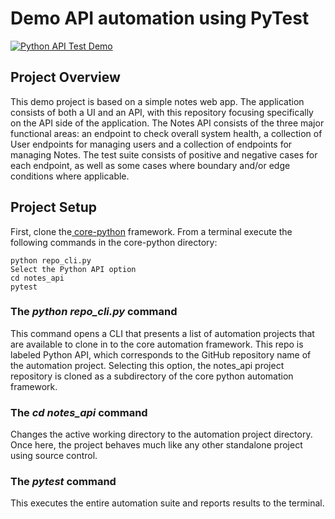 # Demo API automation using PyTest


[![Python API Test Demo](https://github.com/brian-dev/pytest_api/actions/workflows/python-app.yml/badge.svg)](https://github.com/brian-dev/pytest_api/actions/workflows/python-app.yml)

## Project Overview
This demo project is based on a simple notes web app. The application consists of both a UI and an API, with this 
repository focusing specifically on the API side of the application. The Notes API consists of the three major 
functional areas: an endpoint to check overall system health, a collection of User endpoints for managing users and a 
collection of endpoints for managing Notes. The test suite consists of positive and negative cases for each endpoint, 
as well as some cases where boundary and/or edge conditions where applicable. 

## Project Setup
First, clone the[ core-python](https://github.com/brian-dev/core-python) framework. From a terminal execute the 
following commands in the core-python directory:
```
python repo_cli.py  
Select the Python API option  
cd notes_api
pytest
```

### The _python repo_cli.py_ command
This command opens a CLI that presents a list of automation projects that are available to clone in to the core 
automation framework. This repo is labeled Python API, which corresponds to the GitHub repository name of the 
automation project. Selecting this option, the notes_api project repository is cloned as a subdirectory of the 
core python automation framework. 

### The _cd notes_api_ command  
Changes the active working directory to the automation project directory. Once here, the project behaves much like 
any other standalone project using source control. 

### The _pytest_ command  
This executes the entire automation suite and reports results to the terminal.